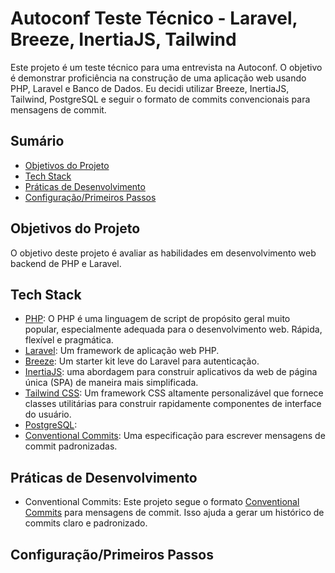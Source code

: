 # Autoconf Teste Técnico - Laravel, Breeze, InertiaJS, Tailwind

Este projeto é um teste técnico para uma entrevista na Autoconf. O objetivo é demonstrar proficiência na construção de uma aplicação web usando PHP, Laravel e Banco de Dados. Eu decidi utilizar Breeze, InertiaJS, Tailwind, PostgreSQL e seguir o formato de commits convencionais para mensagens de commit.

## Sumário

-   [Objetivos do Projeto](#objetivos-do-projeto)
-   [Tech Stack](#tech-stack)
-   [Práticas de Desenvolvimento](#praticas-de-desenvolvimento)
-   [Configuração/Primeiros Passos](#configuracaoprimeiros-passos)

## Objetivos do Projeto

O objetivo deste projeto é avaliar as habilidades em desenvolvimento web backend de PHP e Laravel.

## Tech Stack

-   [PHP](https://www.php.net/): O PHP é uma linguagem de script de propósito geral muito popular, especialmente adequada para o desenvolvimento web. Rápida, flexível e pragmática.
-   [Laravel](https://laravel.com/): Um framework de aplicação web PHP.
-   [Breeze](https://laravel.com/docs/10.x/starter-kits#laravel-breeze): Um starter kit leve do Laravel para autenticação.
-   [InertiaJS](https://inertiajs.com/): uma abordagem para construir aplicativos da web de página única (SPA) de maneira mais simplificada.
-   [Tailwind CSS](https://tailwindcss.com/): Um framework CSS altamente personalizável que fornece classes utilitárias para construir rapidamente componentes de interface do usuário.
-   [PostgreSQL](https://www.postgresql.org/):
-   [Conventional Commits](https://www.conventionalcommits.org/): Uma especificação para escrever mensagens de commit padronizadas.

## Práticas de Desenvolvimento

-   Conventional Commits: Este projeto segue o formato [Conventional Commits](https://www.conventionalcommits.org/) para mensagens de commit. Isso ajuda a gerar um histórico de commits claro e padronizado.

## Configuração/Primeiros Passos
